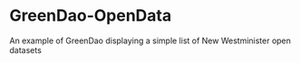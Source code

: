 # GreenDao-OpenData

An example of GreenDao displaying a simple list of New Westminister open datasets
